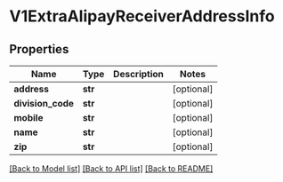 # V1ExtraAlipayReceiverAddressInfo

## Properties
Name | Type | Description | Notes
------------ | ------------- | ------------- | -------------
**address** | **str** |  | [optional] 
**division_code** | **str** |  | [optional] 
**mobile** | **str** |  | [optional] 
**name** | **str** |  | [optional] 
**zip** | **str** |  | [optional] 

[[Back to Model list]](../README.md#documentation-for-models) [[Back to API list]](../README.md#documentation-for-api-endpoints) [[Back to README]](../README.md)


